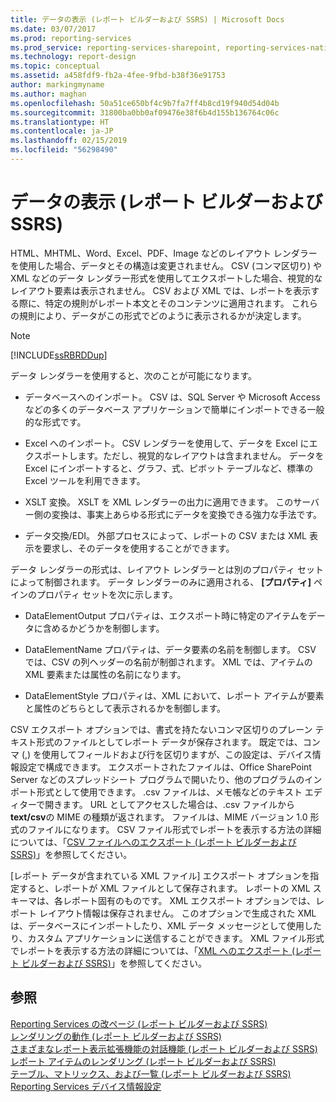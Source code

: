 ```yaml
---
title: データの表示 (レポート ビルダーおよび SSRS) | Microsoft Docs
ms.date: 03/07/2017
ms.prod: reporting-services
ms.prod_service: reporting-services-sharepoint, reporting-services-native
ms.technology: report-design
ms.topic: conceptual
ms.assetid: a458fdf9-fb2a-4fee-9fbd-b38f36e91753
author: markingmyname
ms.author: maghan
ms.openlocfilehash: 50a51ce650bf4c9b7fa7ff4b8cd19f940d54d04b
ms.sourcegitcommit: 31800ba0bb0af09476e38f6b4d155b136764c06c
ms.translationtype: HT
ms.contentlocale: ja-JP
ms.lasthandoff: 02/15/2019
ms.locfileid: "56298490"
---
```

# <a name="rendering-data-report-builder-and-ssrs"></a>データの表示 (レポート ビルダーおよび SSRS)
  HTML、MHTML、Word、Excel、PDF、Image などのレイアウト レンダラーを使用した場合、データとその構造は変更されません。 CSV (コンマ区切り) や XML などのデータ レンダラー形式を使用してエクスポートした場合、視覚的なレイアウト要素は表示されません。 CSV および XML では、レポートを表示する際に、特定の規則がレポート本文とそのコンテンツに適用されます。 これらの規則により、データがこの形式でどのように表示されるかが決定します。  
  
> [!NOTE]  
>  [!INCLUDE[ssRBRDDup](../../includes/ssrbrddup-md.md)]  
  
 データ レンダラーを使用すると、次のことが可能になります。  
  
-   データベースへのインポート。 CSV は、SQL Server や Microsoft Access などの多くのデータベース アプリケーションで簡単にインポートできる一般的な形式です。  
  
-   Excel へのインポート。 CSV レンダラーを使用して、データを Excel にエクスポートします。ただし、視覚的なレイアウトは含まれません。 データを Excel にインポートすると、グラフ、式、ピボット テーブルなど、標準の Excel ツールを利用できます。  
  
-   XSLT 変換。 XSLT を XML レンダラーの出力に適用できます。 このサーバー側の変換は、事実上あらゆる形式にデータを変換できる強力な手法です。  
  
-   データ交換/EDI。 外部プロセスによって、レポートの CSV または XML 表示を要求し、そのデータを使用することができます。  
  
 データ レンダラーの形式は、レイアウト レンダラーとは別のプロパティ セットによって制御されます。 データ レンダラーのみに適用される、 **[プロパティ]** ペインのプロパティ セットを次に示します。  
  
-   DataElementOutput プロパティは、エクスポート時に特定のアイテムをデータに含めるかどうかを制御します。  
  
-   DataElementName プロパティは、データ要素の名前を制御します。 CSV では、CSV の列ヘッダーの名前が制御されます。 XML では、アイテムの XML 要素または属性の名前になります。  
  
-   DataElementStyle プロパティは、XML において、レポート アイテムが要素と属性のどちらとして表示されるかを制御します。  
  
 CSV エクスポート オプションでは、書式を持たないコンマ区切りのプレーン テキスト形式のファイルとしてレポート データが保存されます。 既定では、コンマ (,) を使用してフィールドおよび行を区切りますが、この設定は、デバイス情報設定で構成できます。 エクスポートされたファイルは、Office SharePoint Server などのスプレッドシート プログラムで開いたり、他のプログラムのインポート形式として使用できます。 .csv ファイルは、メモ帳などのテキスト エディターで開きます。 URL としてアクセスした場合は、.csv ファイルから **text/csv**の MIME の種類が返されます。 ファイルは、MIME バージョン 1.0 形式のファイルになります。 CSV ファイル形式でレポートを表示する方法の詳細については、「[CSV ファイルへのエクスポート &#40;レポート ビルダーおよび SSRS&#41;](../../reporting-services/report-builder/exporting-to-a-csv-file-report-builder-and-ssrs.md)」を参照してください。  
  
 [レポート データが含まれている XML ファイル] エクスポート オプションを指定すると、レポートが XML ファイルとして保存されます。 レポートの XML スキーマは、各レポート固有のものです。 XML エクスポート オプションでは、レポート レイアウト情報は保存されません。 このオプションで生成された XML は、データベースにインポートしたり、XML データ メッセージとして使用したり、カスタム アプリケーションに送信することができます。 XML ファイル形式でレポートを表示する方法の詳細については、「[XML へのエクスポート &#40;レポート ビルダーおよび SSRS&#41;](../../reporting-services/report-builder/exporting-to-xml-report-builder-and-ssrs.md)」を参照してください。  
  
## <a name="see-also"></a>参照  
 [Reporting Services の改ページ &#40;レポート ビルダーおよび SSRS&#41;](../../reporting-services/report-design/pagination-in-reporting-services-report-builder-and-ssrs.md)   
 [レンダリングの動作 &#40;レポート ビルダーおよび SSRS&#41;](../../reporting-services/report-design/rendering-behaviors-report-builder-and-ssrs.md)   
 [さまざまなレポート表示拡張機能の対話機能 &#40;レポート ビルダーおよび SSRS&#41;](../../reporting-services/report-builder/interactive-functionality-different-report-rendering-extensions.md)   
 [レポート アイテムのレンダリング &#40;レポート ビルダーおよび SSRS&#41;](../../reporting-services/report-design/rendering-report-items-report-builder-and-ssrs.md)   
 [テーブル、マトリックス、および一覧 &#40;レポート ビルダーおよび SSRS&#41;](../../reporting-services/report-design/tables-matrices-and-lists-report-builder-and-ssrs.md)   
 [Reporting Services デバイス情報設定](https://go.microsoft.com/fwlink/?LinkId=102515)  
  
  
